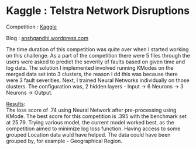 # Kaggle : Telstra Network Disruptions

Competition : [Kaggle](https://www.kaggle.com/c/telstra-recruiting-network)

Blog : [anshgandhi.wordpress.com](https://anshgandhi.wordpress.com/)


The time duration of this competition was quite over when I started working on this challenge.
As a part of the competition there were 5 files through the users were asked to predict the severity of faults based on given time and log data.
The solution I implemented involved running KModes on the merged data set into 3 clusters, the reason I dd this was because there were 3 fault severities. Next, I trained Neural Networks individually on those clusters. The configuration was, 2 hidden layers - Input -> 6 Neurons -> 3 Neurons -> Output.


<u>Results</u>:<br/>
The loss score of .74 using Neural Network after pre-processing using KMode. The best score for this competition is .395 with the benchmark set at 25.79. Trying various model, the current model worked best, as the competition aimed to minimize log loss function. Having access to some grouped Location data wuld have helped. The data could have been grouped by, for example - Geographical Region.